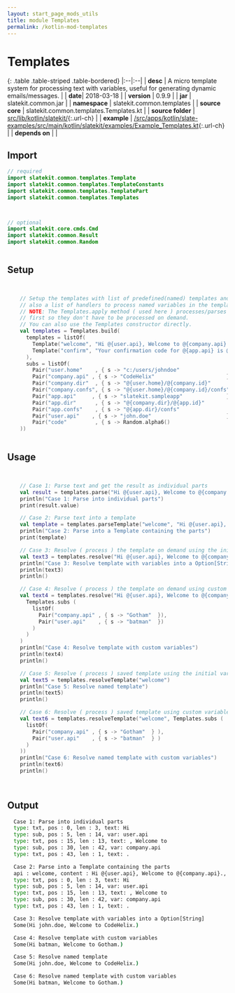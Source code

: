 ```yaml
---
layout: start_page_mods_utils
title: module Templates
permalink: /kotlin-mod-templates
---
```


# Templates

{: .table .table-striped .table-bordered}
|:--|:--|
| **desc** | A micro template system for processing text with variables, useful for generating dynamic emails/messages. | 
| **date**| 2018-03-18 |
| **version** | 0.9.9  |
| **jar** | slatekit.common.jar  |
| **namespace** | slatekit.common.templates  |
| **source core** | slatekit.common.templates.Templates.kt  |
| **source folder** | [src/lib/kotlin/slatekit/](https://github.com/code-helix/slatekit/tree/master/src/lib/kotlin/slatekit/){:.url-ch}  |
| **example** | [/src/apps/kotlin/slate-examples/src/main/kotlin/slatekit/examples/Example_Templates.kt](https://github.com/code-helix/slatekit/tree/master/src/lib/kotlin/slatekit-examples/src/main/kotlin/slatekit/examples/Example_Templates.kt){:.url-ch} |
| **depends on** |   |

## Import
```kotlin 
// required 
import slatekit.common.templates.Template
import slatekit.common.templates.TemplateConstants
import slatekit.common.templates.TemplatePart
import slatekit.common.templates.Templates



// optional 
import slatekit.core.cmds.Cmd
import slatekit.common.Result
import slatekit.common.Random



```

## Setup
```kotlin


    // Setup the templates with list of predefined(named) templates and
    // also a list of handlers to process named variables in the templates.
    // NOTE: The Templates.apply method ( used here ) processes/parses the templates
    // first so they don't have to be processed on demand.
    // You can also use the Templates constructor directly.
    val templates = Templates.build(
      templates = listOf(
        Template("welcome", "Hi @{user.api}, Welcome to @{company.api}."),
        Template("confirm", "Your confirmation code for @{app.api} is @{code}.")
      ),
      subs = listOf(
        Pair("user.home"    , { s -> "c:/users/johndoe"                } ),
        Pair("company.api" , { s -> "CodeHelix"                       } ),
        Pair("company.dir"  , { s -> "@{user.home}/@{company.id}"      } ),
        Pair("company.confs", { s -> "@{user.home}/@{company.id}/confs"} ),
        Pair("app.api"     , { s -> "slatekit.sampleapp"              } ),
        Pair("app.dir"      , { s -> "@{company.dir}/@{app.id}"        } ),
        Pair("app.confs"    , { s -> "@{app.dir}/confs"                } ),
        Pair("user.api"    , { s -> "john.doe"                        } ),
        Pair("code"         , { s -> Random.alpha6()                   } )
    ))
    

```

## Usage
```kotlin


    // Case 1: Parse text and get the result as individual parts
    val result = templates.parse("Hi @{user.api}, Welcome to @{company.api}.")
    println("Case 1: Parse into individual parts")
    print(result.value)

    // Case 2: Parse text into a template
    val template = templates.parseTemplate("welcome", "Hi @{user.api}, Welcome to @{company.api}.")
    println("Case 2: Parse into a Template containing the parts")
    print(template)

    // Case 3: Resolve ( process ) the template on demand using the initial variables
    val text3 = templates.resolve("Hi @{user.api}, Welcome to @{company.api}.")
    println("Case 3: Resolve template with variables into a Option[String]")
    println(text3)
    println()

    // Case 4: Resolve ( process ) the template on demand using custom variables
    val text4 = templates.resolve("Hi @{user.api}, Welcome to @{company.api}.",
      Templates.subs (
        listOf(
          Pair("company.api" , { s -> "Gotham"  }),
          Pair("user.api"    , { s -> "batman"  })
        )
      )
    )
    println("Case 4: Resolve template with custom variables")
    println(text4)
    println()

    // Case 5: Resolve ( process ) saved template using the initial variables
    val text5 = templates.resolveTemplate("welcome")
    println("Case 5: Resolve named template")
    println(text5)
    println()

    // Case 6: Resolve ( process ) saved template using custom variables
    val text6 = templates.resolveTemplate("welcome", Templates.subs (
      listOf(
        Pair("company.api" , { s -> "Gotham"  } ),
        Pair("user.api"    , { s -> "batman"  } )
      )
    ))
    println("Case 6: Resolve named template with custom variables")
    println(text6)
    println()

    

```


## Output

```bat
  Case 1: Parse into individual parts
  type: txt, pos : 0, len : 3, text: Hi
  type: sub, pos : 5, len : 14, var: user.api
  type: txt, pos : 15, len : 13, text: , Welcome to
  type: sub, pos : 30, len : 42, var: company.api
  type: txt, pos : 43, len : 1, text: .

  Case 2: Parse into a Template containing the parts
  api : welcome, content : Hi @{user.api}, Welcome to @{company.api}., group : None, path : None, parsed : true, valid : true, status : None
  type: txt, pos : 0, len : 3, text: Hi
  type: sub, pos : 5, len : 14, var: user.api
  type: txt, pos : 15, len : 13, text: , Welcome to
  type: sub, pos : 30, len : 42, var: company.api
  type: txt, pos : 43, len : 1, text: .

  Case 3: Resolve template with variables into a Option[String]
  Some(Hi john.doe, Welcome to CodeHelix.)

  Case 4: Resolve template with custom variables
  Some(Hi batman, Welcome to Gotham.)

  Case 5: Resolve named template
  Some(Hi john.doe, Welcome to CodeHelix.)

  Case 6: Resolve named template with custom variables
  Some(Hi batman, Welcome to Gotham.)
```
